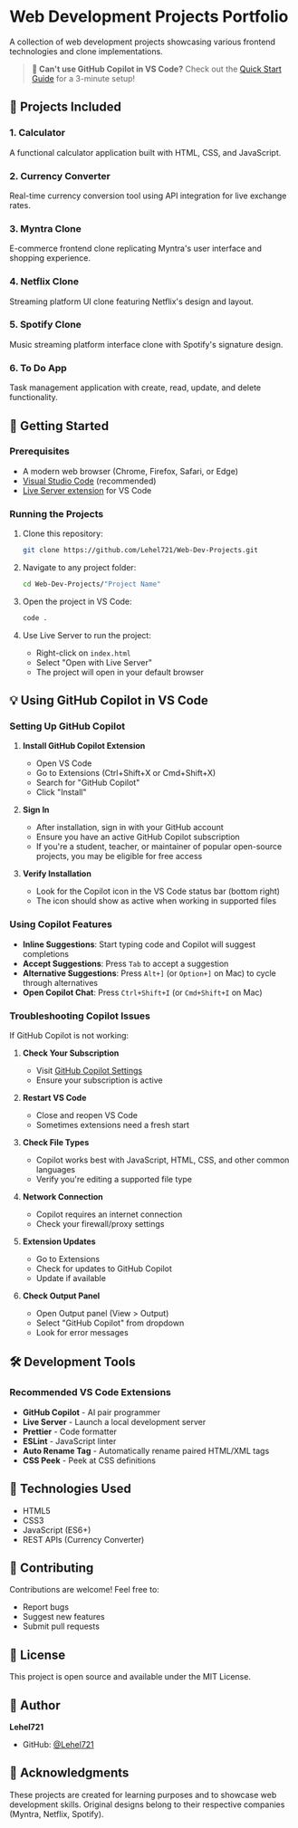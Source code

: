 # Web Development Projects Portfolio

A collection of web development projects showcasing various frontend technologies and clone implementations.

> **🚀 Can't use GitHub Copilot in VS Code?** Check out the [Quick Start Guide](QUICK_START.md) for a 3-minute setup!

## 📁 Projects Included

### 1. **Calculator**
A functional calculator application built with HTML, CSS, and JavaScript.

### 2. **Currency Converter**
Real-time currency conversion tool using API integration for live exchange rates.

### 3. **Myntra Clone**
E-commerce frontend clone replicating Myntra's user interface and shopping experience.

### 4. **Netflix Clone**
Streaming platform UI clone featuring Netflix's design and layout.

### 5. **Spotify Clone**
Music streaming platform interface clone with Spotify's signature design.

### 6. **To Do App**
Task management application with create, read, update, and delete functionality.

## 🚀 Getting Started

### Prerequisites
- A modern web browser (Chrome, Firefox, Safari, or Edge)
- [Visual Studio Code](https://code.visualstudio.com/) (recommended)
- [Live Server extension](https://marketplace.visualstudio.com/items?itemName=ritwickdey.LiveServer) for VS Code

### Running the Projects

1. Clone this repository:
   ```bash
   git clone https://github.com/Lehel721/Web-Dev-Projects.git
   ```

2. Navigate to any project folder:
   ```bash
   cd Web-Dev-Projects/"Project Name"
   ```

3. Open the project in VS Code:
   ```bash
   code .
   ```

4. Use Live Server to run the project:
   - Right-click on `index.html`
   - Select "Open with Live Server"
   - The project will open in your default browser

## 💡 Using GitHub Copilot in VS Code

### Setting Up GitHub Copilot

1. **Install GitHub Copilot Extension**
   - Open VS Code
   - Go to Extensions (Ctrl+Shift+X or Cmd+Shift+X)
   - Search for "GitHub Copilot"
   - Click "Install"

2. **Sign In**
   - After installation, sign in with your GitHub account
   - Ensure you have an active GitHub Copilot subscription
   - If you're a student, teacher, or maintainer of popular open-source projects, you may be eligible for free access

3. **Verify Installation**
   - Look for the Copilot icon in the VS Code status bar (bottom right)
   - The icon should show as active when working in supported files

### Using Copilot Features

- **Inline Suggestions**: Start typing code and Copilot will suggest completions
- **Accept Suggestions**: Press `Tab` to accept a suggestion
- **Alternative Suggestions**: Press `Alt+]` (or `Option+]` on Mac) to cycle through alternatives
- **Open Copilot Chat**: Press `Ctrl+Shift+I` (or `Cmd+Shift+I` on Mac)

### Troubleshooting Copilot Issues

If GitHub Copilot is not working:

1. **Check Your Subscription**
   - Visit [GitHub Copilot Settings](https://github.com/settings/copilot)
   - Ensure your subscription is active

2. **Restart VS Code**
   - Close and reopen VS Code
   - Sometimes extensions need a fresh start

3. **Check File Types**
   - Copilot works best with JavaScript, HTML, CSS, and other common languages
   - Verify you're editing a supported file type

4. **Network Connection**
   - Copilot requires an internet connection
   - Check your firewall/proxy settings

5. **Extension Updates**
   - Go to Extensions
   - Check for updates to GitHub Copilot
   - Update if available

6. **Check Output Panel**
   - Open Output panel (View > Output)
   - Select "GitHub Copilot" from dropdown
   - Look for error messages

## 🛠️ Development Tools

### Recommended VS Code Extensions
- **GitHub Copilot** - AI pair programmer
- **Live Server** - Launch a local development server
- **Prettier** - Code formatter
- **ESLint** - JavaScript linter
- **Auto Rename Tag** - Automatically rename paired HTML/XML tags
- **CSS Peek** - Peek at CSS definitions

## 📝 Technologies Used

- HTML5
- CSS3
- JavaScript (ES6+)
- REST APIs (Currency Converter)

## 🤝 Contributing

Contributions are welcome! Feel free to:
- Report bugs
- Suggest new features
- Submit pull requests

## 📄 License

This project is open source and available under the MIT License.

## 👤 Author

**Lehel721**
- GitHub: [@Lehel721](https://github.com/Lehel721)

## 🙏 Acknowledgments

These projects are created for learning purposes and to showcase web development skills. Original designs belong to their respective companies (Myntra, Netflix, Spotify).
